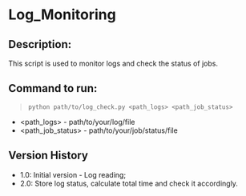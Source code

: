 # Log_Monitoring

## Description:
This script is used to monitor logs and check the status of jobs.

## Command to run:
>```
>python path/to/log_check.py <path_logs> <path_job_status>
>```
- <path_logs> - path/to/your/log/file
- <path_job_status> - path/to/your/job/status/file

## Version History
- 1.0: Initial version - Log reading;
- 2.0: Store log status, calculate total time and check it accordingly.
